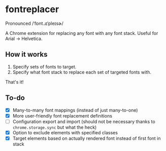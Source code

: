 # fontreplacer

Pronounced /ˈfɒnt.ɹɪˈpleɪsɚ/

A Chrome extension for replacing any font with any font stack. Useful for Arial → Helvetica.

## How it works

1. Specify sets of fonts to target.
2. Specify what font stack to replace each set of targeted fonts with.

That's it!

## To-do

- [x] Many-to-many font mappings (instead of just many-to-one)
- [x] More user-friendly font replacement definitions
- [ ] Configuration export and import (should not be necessary thanks to `chrome.storage.sync` but what the heck)
- [x] Option to exclude elements with specified classes
- [x] Target elements based on actually rendered font instead of first font in stack
